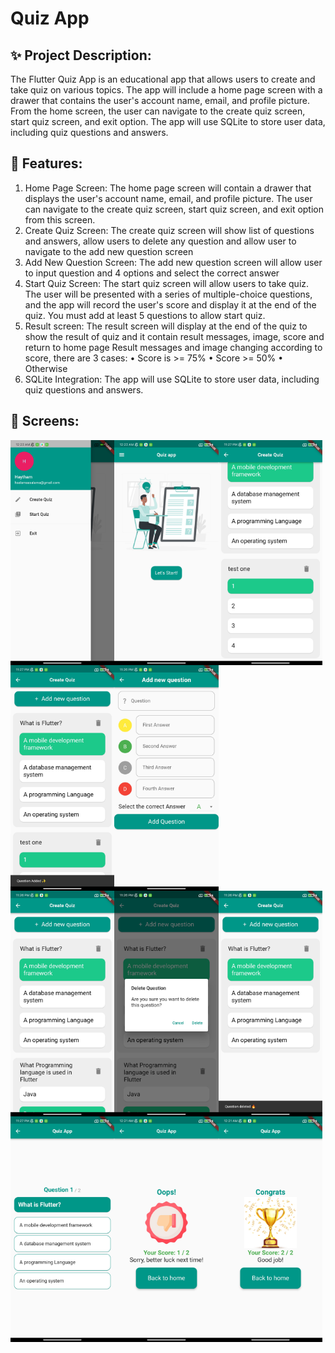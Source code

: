 # Quiz App

## ✨ Project Description:
The Flutter Quiz App is an educational app that allows users to create and take quiz on various
topics. The app will include a home page screen with a drawer that contains the user's account
name, email, and profile picture. From the home screen, the user can navigate to the create
quiz screen, start quiz screen, and exit option.
The app will use SQLite to store user data, including quiz questions and answers.

## 🚀 Features:
1. Home Page Screen: The home page screen will contain a drawer that displays the user's
   account name, email, and profile picture. The user can navigate to the create quiz
   screen, start quiz screen, and exit option from this screen.
2. Create Quiz Screen: The create quiz screen will show list of questions and answers, allow
   users to delete any question and allow user to navigate to the add new question screen
3. Add New Question Screen: The add new question screen will allow user to input
   question and 4 options and select the correct answer
4. Start Quiz Screen: The start quiz screen will allow users to take quiz. The user will be
   presented with a series of multiple-choice questions, and the app will record the user's
   score and display it at the end of the quiz.
   You must add at least 5 questions to allow start quiz.
5. Result screen: The result screen will display at the end of the quiz to show the result of
   quiz and it contain result messages, image, score and return to home page
   Result messages and image changing according to score, there are 3 cases:
   • Score is >= 75%
   • Score >= 50%
   • Otherwise
6. SQLite Integration: The app will use SQLite to store user data, including quiz questions
   and answers.

## 📱 Screens:
<div style="display:flex;">
  <img src="art/Screenshot_2023-05-19-00-22-35-699_com.example.quiz_app.jpg" alt="Image 1" style="width:33%;">
  <img src="art/Screenshot_2023-05-19-00-22-38-328_com.example.quiz_app.jpg" alt="Image 2" style="width:33%;">
  <img src="art/Screenshot_2023-05-18-23-27-15-895_com.example.quiz_app.jpg" alt="Image 1" style="width:33%;">
</div>


<div style="display:flex;">
  <img src="art/Screenshot_2023-05-18-23-27-09-753_com.example.quiz_app.jpg" alt="Image 2" style="width:33%;">
  <img src="art/Screenshot_2023-05-18-23-26-45-626_com.example.quiz_app.jpg" alt="Image 3" style="width:33%;">
</div>

<div style="display:flex;">
  <img src="art/Screenshot_2023-05-18-23-26-30-163_com.example.quiz_app.jpg" alt="Image 1" style="width:33%;">
  <img src="art/Screenshot_2023-05-18-23-26-35-715_com.example.quiz_app.jpg" alt="Image 2" style="width:33%;">
  <img src="art/Screenshot_2023-05-18-23-26-37-888_com.example.quiz_app.jpg" alt="Image 3" style="width:33%;">
</div>

<div style="display:flex;">
  <img src="art/Screenshot_2023-05-18-23-27-23-674_com.example.quiz_app.jpg" alt="Image 1" style="width:33%;">
  <img src="art/Screenshot_2023-05-19-00-21-43-748_com.example.quiz_app.jpg" alt="Image 1" style="width:33%;">
  <img src="art/Screenshot_2023-05-19-00-21-47-177_com.example.quiz_app.jpg" alt="Image 1" style="width:33%;">
</div>



